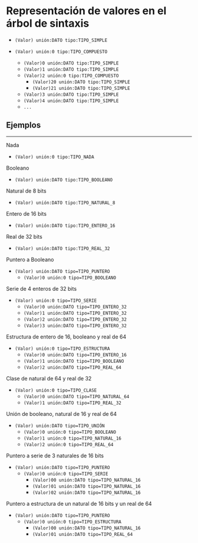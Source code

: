 # Representación de valores en el árbol de sintaxis

- `(Valor) unión:DATO tipo:TIPO_SIMPLE`

- `(Valor) unión:0 tipo:TIPO_COMPUESTO`
  - `(Valor)0 unión:DATO tipo:TIPO_SIMPLE`
  - `(Valor)1 unión:DATO tipo:TIPO_SIMPLE`
  - `(Valor)2 unión:0 tipo:TIPO_COMPUESTO`
    - `(Valor)20 unión:DATO tipo:TIPO_SIMPLE`
    - `(Valor)21 unión:DATO tipo:TIPO_SIMPLE`
  - `(Valor)3 unión:DATO tipo:TIPO_SIMPLE`
  - `(Valor)4 unión:DATO tipo:TIPO_SIMPLE`
  - `...`

## Ejemplos

---

Nada

- `(Valor) unión:0 tipo:TIPO_NADA`

Booleano

- `(Valor) unión:DATO tipo:TIPO_BOOLEANO`

Natural de 8 bits

- `(Valor) unión:DATO tipo:TIPO_NATURAL_8`

Entero de 16 bits

- `(Valor) unión:DATO tipo:TIPO_ENTERO_16`

Real de 32 bits

- `(Valor) unión:DATO tipo:TIPO_REAL_32`

Puntero a Booleano

- `(Valor) unión:DATO tipo=TIPO_PUNTERO`
  - `(Valor)0 unión:0 tipo=TIPO_BOOLEANO`

Serie de 4 enteros de 32 bits

- `(Valor) unión:0 tipo=TIPO_SERIE`
  - `(Valor)0 unión:DATO tipo=TIPO_ENTERO_32`
  - `(Valor)1 unión:DATO tipo=TIPO_ENTERO_32`
  - `(Valor)2 unión:DATO tipo=TIPO_ENTERO_32`
  - `(Valor)3 unión:DATO tipo=TIPO_ENTERO_32`

Estructura de entero de 16, booleano y real de 64

- `(Valor) unión:0 tipo=TIPO_ESTRUCTURA`
  - `(Valor)0 unión:DATO tipo=TIPO_ENTERO_16`
  - `(Valor)1 unión:DATO tipo=TIPO_BOOLEANO`
  - `(Valor)2 unión:DATO tipo=TIPO_REAL_64`

Clase de natural de 64 y real de 32

- `(Valor) unión:0 tipo=TIPO_CLASE`
  - `(Valor)0 unión:DATO tipo=TIPO_NATURAL_64`
  - `(Valor)1 unión:DATO tipo=TIPO_REAL_32`

Unión de booleano, natural de 16 y real de 64

- `(Valor) unión:DATO tipo=TIPO_UNIÓN`
  - `(Valor)0 unión:0 tipo=TIPO_BOOLEANO`
  - `(Valor)1 unión:0 tipo=TIPO_NATURAL_16`
  - `(Valor)2 unión:0 tipo=TIPO_REAL_64`

Puntero a serie de 3 naturales de 16 bits

- `(Valor) unión:DATO tipo=TIPO_PUNTERO`
  - `(Valor)0 unión:0 tipo=TIPO_SERIE`
    - `(Valor)00 unión:DATO tipo=TIPO_NATURAL_16`
    - `(Valor)01 unión:DATO tipo=TIPO_NATURAL_16`
    - `(Valor)02 unión:DATO tipo=TIPO_NATURAL_16`

Puntero a estructura de un natural de 16 bits y un real de 64

- `(Valor) unión:DATO tipo=TIPO_PUNTERO`
  - `(Valor)0 unión:0 tipo=TIPO_ESTRUCTURA`
    - `(Valor)00 unión:DATO tipo=TIPO_NATURAL_16`
    - `(Valor)01 unión:DATO tipo=TIPO_REAL_64`
